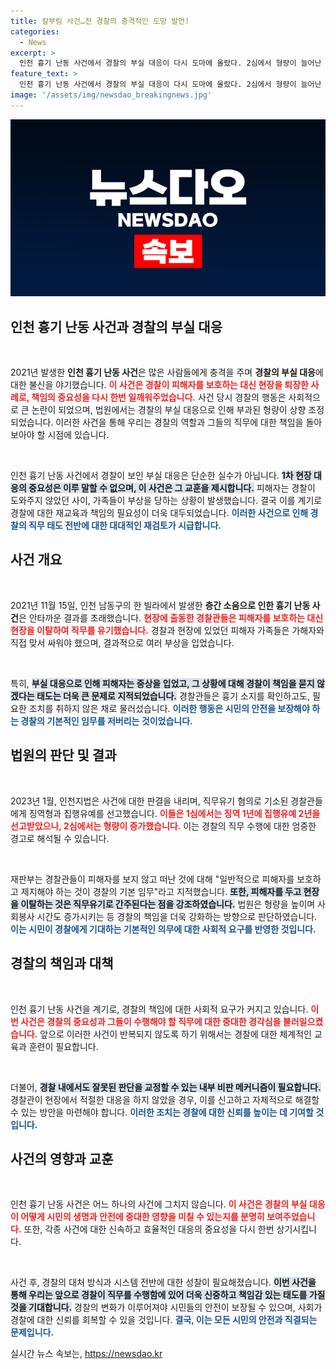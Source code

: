 ```yaml
---
title: 칼부림 사건…전 경찰의 충격적인 도망 발언!
categories:
  - News
excerpt: >
  인천 흉기 난동 사건에서 경찰의 부실 대응이 다시 도마에 올랐다. 2심에서 형량이 늘어난 경찰은 내가 흉기에 찔렸어야 했냐며 항변했지만, 법원은 그들의 태도를 강하게 비판했다. 피해자는 방치됐고 가족들은 직접 싸워야 했다.
feature_text: >
  인천 흉기 난동 사건에서 경찰의 부실 대응이 다시 도마에 올랐다. 2심에서 형량이 늘어난 경찰은 내가 흉기에 찔렸어야 했냐며 항변했지만, 법원은 그들의 태도를 강하게 비판했다. 피해자는 방치됐고 가족들은 직접 싸워야 했다.
image: '/assets/img/newsdao_breakingnews.jpg'
---
```


<p><img src="/assets/img/newsdao_breakingnews.jpg" alt="flaretime 속보" /></p>

<h2 data-ke-size="size26">인천 흉기 난동 사건과 경찰의 부실 대응</h2>

<p data-ke-size="size16">&nbsp;</p>

<p>2021년 발생한 <strong>인천 흉기 난동 사건</strong>은 많은 사람들에게 충격을 주며 <strong>경찰의 부실 대응</strong>에 대한 불신을 야기했습니다. <b><span style="color: #ee2323;">이 사건은 경찰이 피해자를 보호하는 대신 현장을 퇴장한 사례로, 책임의 중요성을 다시 한번 일깨워주었습니다.</span></b> 사건 당시 경찰의 행동은 사회적으로 큰 논란이 되었으며, 법원에서는 경찰의 부실 대응으로 인해 부과된 형량이 상향 조정되었습니다. 이러한 사건을 통해 우리는 경찰의 역할과 그들의 직무에 대한 책임을 돌아보아야 할 시점에 있습니다.</p>

<p data-ke-size="size16">&nbsp;</p>

<p>인천 흉기 난동 사건에서 경찰이 보인 부실 대응은 단순한 실수가 아닙니다. <b><span style="background-color: #21538527;">1차 현장 대응의 중요성은 이루 말할 수 없으며, 이 사건은 그 교훈을 제시합니다.</span></b> 피해자는 경찰이 도와주지 않았던 사이, 가족들이 부상을 당하는 상황이 발생했습니다. 결국 이를 계기로 경찰에 대한 재교육과 책임의 필요성이 더욱 대두되었습니다. <b><span style="color: #1a5490;">이러한 사건으로 인해 경찰의 직무 태도 전반에 대한 대대적인 재검토가 시급합니다.</span></b></p>

<h2 data-ke-size="size26">사건 개요</h2>

<p data-ke-size="size16">&nbsp;</p>

<p>2021년 11월 15일, 인천 남동구의 한 빌라에서 발생한 <strong>층간 소음으로 인한 흉기 난동 사건</strong>은 안타까운 결과를 초래했습니다. <b><span style="color: #ee2323;">현장에 출동한 경찰관들은 피해자를 보호하는 대신 현장을 이탈하여 직무를 유기했습니다.</span></b> 경찰과 현장에 있었던 피해자 가족들은 가해자와 직접 맞서 싸워야 했으며, 결과적으로 여러 부상을 입었습니다.</p>

<p data-ke-size="size16">&nbsp;</p>

<p>특히, <b><span style="background-color: #21538527;">부실 대응으로 인해 피해자는 중상을 입었고, 그 상황에 대해 경찰이 책임을 묻지 않겠다는 태도는 더욱 큰 문제로 지적되었습니다.</span></b> 경찰관들은 흉기 소지를 확인하고도, 필요한 조치를 취하지 않은 채로 물러섰습니다. <b><span style="color: #1a5490;">이러한 행동은 시민의 안전을 보장해야 하는 경찰의 기본적인 임무를 저버리는 것이었습니다.</span></b></p>

<h2 data-ke-size="size26">법원의 판단 및 결과</h2>

<p data-ke-size="size16">&nbsp;</p>

<p>2023년 1월, 인천지법은 사건에 대한 판결을 내리며, 직무유기 혐의로 기소된 경찰관들에게 징역형과 집행유예를 선고했습니다. <b><span style="color: #ee2323;">이들은 1심에서는 징역 1년에 집행유예 2년을 선고받았으나, 2심에서는 형량이 증가했습니다.</span></b> 이는 경찰의 직무 수행에 대한 엄중한 경고로 해석될 수 있습니다.</p>

<p data-ke-size="size16">&nbsp;</p>

<p>재판부는 경찰관들이 피해자를 보지 않고 떠난 것에 대해 "일반적으로 피해자를 보호하고 제지해야 하는 것이 경찰의 기본 임무"라고 지적했습니다. <b><span style="background-color: #21538527;">또한, 피해자를 두고 현장을 이탈하는 것은 직무유기로 간주된다는 점을 강조하였습니다.</span></b> 법원은 형량을 높이며 사회봉사 시간도 증가시키는 등 경찰의 책임을 더욱 강화하는 방향으로 판단하였습니다. <b><span style="color: #1a5490;">이는 시민이 경찰에게 기대하는 기본적인 의무에 대한 사회적 요구를 반영한 것입니다.</span></b></p>

<h2 data-ke-size="size26">경찰의 책임과 대책</h2>

<p data-ke-size="size16">&nbsp;</p>

<p>인천 흉기 난동 사건을 계기로, 경찰의 책임에 대한 사회적 요구가 커지고 있습니다. <b><span style="color: #ee2323;">이번 사건은 경찰의 중요성과 그들이 수행해야 할 직무에 대한 중대한 경각심을 불러일으켰습니다.</span></b> 앞으로 이러한 사건이 반복되지 않도록 하기 위해서는 경찰에 대한 체계적인 교육과 훈련이 필요합니다.</p>

<p data-ke-size="size16">&nbsp;</p>

<p>더불어, <b><span style="background-color: #21538527;">경찰 내에서도 잘못된 판단을 교정할 수 있는 내부 비판 메커니즘이 필요합니다.</span></b> 경찰관이 현장에서 적절한 대응을 하지 않았을 경우, 이를 신고하고 자체적으로 해결할 수 있는 방안을 마련해야 합니다. <b><span style="color: #1a5490;">이러한 조치는 경찰에 대한 신뢰를 높이는 데 기여할 것입니다.</span></b></p>

<h2 data-ke-size="size26">사건의 영향과 교훈</h2>

<p data-ke-size="size16">&nbsp;</p>

<p>인천 흉기 난동 사건은 어느 하나의 사건에 그치지 않습니다. <b><span style="color: #ee2323;">이 사건은 경찰의 부실 대응이 어떻게 시민의 생명과 안전에 중대한 영향을 미칠 수 있는지를 분명히 보여주었습니다.</span></b> 또한, 각종 사건에 대한 신속하고 효율적인 대응의 중요성을 다시 한번 상기시킵니다.</p>

<p data-ke-size="size16">&nbsp;</p>

<p>사건 후, 경찰의 대처 방식과 시스템 전반에 대한 성찰이 필요해졌습니다. <b><span style="background-color: #21538527;">이번 사건을 통해 우리는 앞으로 경찰이 직무를 수행함에 있어 더욱 신중하고 책임감 있는 태도를 가질 것을 기대합니다.</span></b> 경찰의 변화가 이루어져야 시민들의 안전이 보장될 수 있으며, 사회가 경찰에 대한 신뢰를 회복할 수 있을 것입니다. <b><span style="color: #1a5490;">결국, 이는 모든 시민의 안전과 직결되는 문제입니다.</span></b></p>
실시간 뉴스 속보는, <a href="https://newsdao.kr" rel="dofollow">https://newsdao.kr</a>


